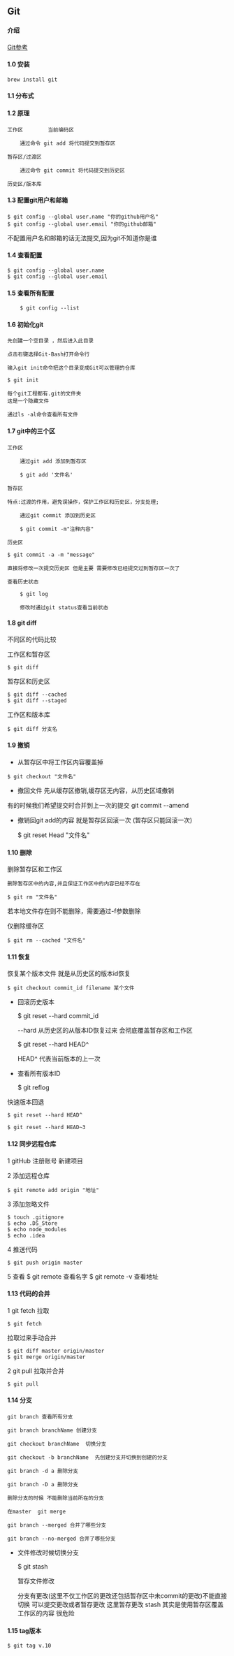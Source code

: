 ## Git

#### 介绍

[Git参考](http://www.zhufengpeixun.cn/docs/html/Git/git%E5%85%A5%E9%97%A8.html)


#### 1.0 安装

    brew install git

#### 1.1 分布式

#### 1.2 原理

    工作区        当前编码区

        通过命令 git add 将代码提交到暂存区

    暂存区/过渡区

        通过命令 git commit 将代码提交到历史区

    历史区/版本库

#### 1.3 配置git用户和邮箱

    $ git config --global user.name "你的github用户名"    
    $ git config --global user.email "你的github邮箱"

不配置用户名和邮箱的话无法提交,因为git不知道你是谁

#### 1.4 查看配置

    $ git config --global user.name 
    $ git config --global user.email

#### 1.5 查看所有配置

        $ git config --list

#### 1.6 初始化git
    
    先创建一个空目录 ，然后进入此目录

    点击右键选择Git-Bash打开命令行

    输入git init命令把这个目录变成Git可以管理的仓库

    $ git init

    每个git工程都有.git的文件夹
    这是一个隐藏文件

    通过ls -al命令查看所有文件

#### 1.7 git中的三个区

    工作区

        通过git add 添加到暂存区

        $ git add '文件名'

    暂存区

    特点:过渡的作用，避免误操作，保护工作区和历史区，分支处理;

        通过git commit 添加到历史区

        $ git commit -m"注释内容"

    历史区
    
    $ git commit -a -m "message"

    直接将修改一次提交历史区 但是主要 需要修改已经提交过到暂存区一次了

    查看历史状态

        $ git log
        
        修改时通过git status查看当前状态


#### 1.8 git diff

不同区的代码比较

工作区和暂存区 

    $ git diff 

暂存区和历史区

    $ git diff --cached
    $ git diff --staged

工作区和版本库

    $ git diff 分支名

#### 1.9 撤销

- 从暂存区中将工作区内容覆盖掉 

```
$ git checkout "文件名"
```
- 撤回文件 
先从缓存区撤销,缓存区无内容，从历史区域撤销 

有的时候我们希望提交时合并到上一次的提交 git commit --amend

- 撤销回git add的内容
就是暂存区回滚一次 (暂存区只能回滚一次)

    $ git reset Head "文件名"


#### 1.10 删除 

删除暂存区和工作区 

    删除暂存区中的内容,并且保证工作区中的内容已经不存在

    $ git rm "文件名"

若本地文件存在则不能删除，需要通过-f参数删除

仅删除缓存区 
    
    $ git rm --cached "文件名"

#### 1.11 恢复 

恢复某个版本文件 
就是从历史区的版本id恢复 

    $ git checkout commit_id filename 某个文件

- 回滚历史版本

    $ git reset --hard commit_id

    --hard 从历史区的从版本ID恢复过来 会彻底覆盖暂存区和工作区

    $ git reset --hard HEAD^

    HEAD^ 代表当前版本的上一次

- 查看所有版本ID 

    $ git reflog

快速版本回退 

    $ git reset --hard HEAD^

    $ git reset --hard HEAD~3

#### 1.12 同步远程仓库 

1 gitHub 
 注册账号 
 新建项目

2 添加远程仓库 

    $ git remote add origin "地址"

3 添加忽略文件 

    $ touch .gitignore
    $ echo .DS_Store
    $ echo node_modules
    $ echo .idea

4 推送代码 
    
    $ git push origin master

5 查看 
    $ git remote 查看名字
    $ git remote -v 查看地址

#### 1.13 代码的合并 

1 git fetch 
拉取
    
    $ git fetch

拉取过来手动合并

    $ git diff master origin/master
    $ git merge origin/master

2 git pull
拉取并合并

    $ git pull

#### 1.14 分支
    git branch 查看所有分支  

    git branch branchName 创建分支 

    git checkout branchName  切换分支 

    git checkout -b branchName  先创建分支并切换到创建的分支 

    git branch -d a 删除分支
    
    git branch -D a 删除分支

    删除分支的时候 不能删除当前所在的分支
    
    在master  git merge
    
    git branch --merged 合并了哪些分支
    
    git branch --no-merged 合并了哪些分支

- 文件修改时候切换分支

    $ git stash

    暂存文件修改

    分支有更改(这里不仅工作区的更改还包括暂存区中未commit的更改)不能直接切换 可以提交更改或者暂存更改
    这里暂存更改 stash 其实是使用暂存区覆盖工作区的内容
    很危险
    

#### 1.15 tag版本

    $ git tag v.10
